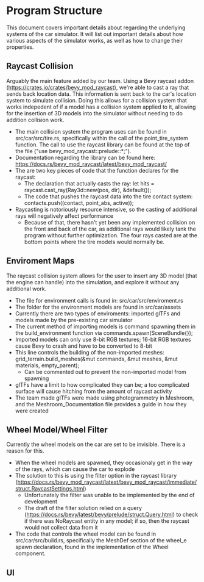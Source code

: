 # Program Structure

This document covers important details about regarding the underlying systems of the car simulator. It will list out important details about how various aspects of the simulator works, as well as how to change their properties.

## Raycast Collision

Arguably the main feature added by our team. Using a Bevy raycast addon (https://crates.io/crates/bevy_mod_raycast), we're able to cast a ray that sends back location data. This information is sent back to the car's location
system to simulate collision. Doing this allows for a collision system that works indepedent of if a model has a collision system applied to it, allowing for the insertion of 3D models into the simulator without needing to
do addition collision work.
-  The main collision system the program uses can be found in src/car/src/tire.rs, specifically within the call of the point_tire_system function. The call to use the raycast library can be found at the top of
the file ("use bevy_mod_raycast::prelude::*;").
- Documentation regarding the library can be found here: https://docs.rs/bevy_mod_raycast/latest/bevy_mod_raycast/
- The are two key pieces of code that the function declares for the raycast:
  - The declaration that actually casts the ray: let hits = raycast.cast_ray(Ray3d::new(pos, dir), &default());
  - The code that pushes the raycast data into the tire contact system: contacts.push((contact, point_abs, active));
- Raycasting is notoriously resource intensive, so the casting of additional rays will negatively affect performance
  - Because of that, there hasn't yet been any implemented collision on the front and back of the car, as additional rays would likely tank the program without further optimization. The four rays casted are at the bottom points where the tire models would normally be.   

## Enviroment Maps 
The raycast collision system allows for the user to insert any 3D model (that the engine can handle) into the simulation, and explore it without any additional work.
- The file for environment calls is found in: src/car/src/enviroment.rs
- The folder for the environment models are found in src/car/assets
- Currently there are two types of enviroments: imported glTFs and models made by the pre-existing car simulator
- The current method of importing models is command spawning them in the build_environment function via commands.spawn(SceneBundle{});
- Imported models can only use 8-bit RGB textures; 16-bit RGB textures cause Bevy to crash and have to be converted to 8-bit
- This line controls the building of the non-imported meshes: grid_terrain.build_meshes(&mut commands, &mut meshes, &mut materials, empty_parent);
  - Can be commented out to prevent the non-imported model from spawning
- glTFs have a limit to how complicated they can be; a too complicated surface will cause hitching from the amount of raycast activity
- The team made glTFs were made using photogrammetry in Meshroom, and the Meshroom_Documentation file provides a guide in how they were created

## Wheel Model/Wheel Filter
Currently the wheel models on the car are set to be invisible. There is a reason for this.
- When the wheel models are spawned, they occasionaly get in the way of the rays, which can cause the car to explode
- The solution to this is using the filter option in the raycast library (https://docs.rs/bevy_mod_raycast/latest/bevy_mod_raycast/immediate/struct.RaycastSettings.html)
  - Unfortunately the filter was unable to be implemented by the end of development
  - The draft of the filter solution relied on a query (https://docs.rs/bevy/latest/bevy/prelude/struct.Query.html) to check if there was NoRaycast entity in any model; if so, then the raycast would not collect data from it
- The code that controls the wheel model can be found in src/car/src/build.rs, specifically the MeshDef section of the wheel_e spawn declaration, found in the implementation of the Wheel component.

## UI
